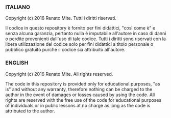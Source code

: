 ### ITALIANO
﻿Copyright (c) 2016 Renato Mite. Tutti i diritti riservati.

Il codice in questo repository è fornito per fini didattici, "così come è" e senza alcuna garanzia, pertanto nulla è imputabile all'autore in caso di danni o perdite provenienti dall'uso di tale codice. Tutti i diritti sono riservati con la libera utilizzazione del codice solo per fini didattici a titolo personale o pubblico gratuito purché il codice sia attribuito all'autore.

### ENGLISH
﻿Copyright (c) 2016 Renato Mite. All rights reserved.

The code in this repository is provided only for educational purposes, "as is" and without any warranty, therefore nothing can be charged to the author in the event of damages or losses caused by using the code. All rights are reserved with the free use of the code for educational purposes of individuals or in public lessons at no charge as long as the code is attributed to the author.
